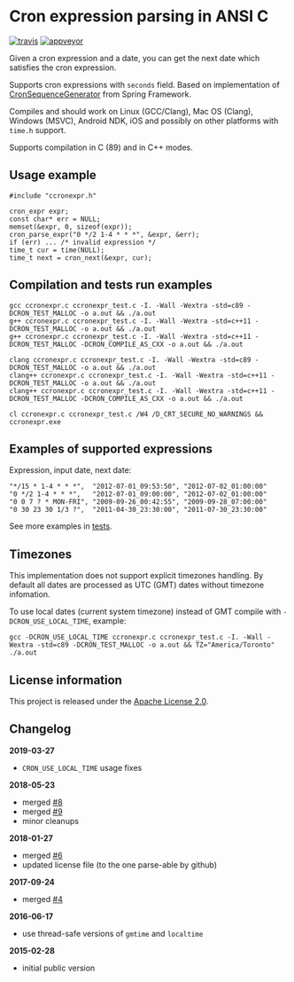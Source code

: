 Cron expression parsing in ANSI C
=================================

[![travis](https://travis-ci.org/staticlibs/ccronexpr.svg?branch=master)](https://travis-ci.org/staticlibs/ccronexpr)
[![appveyor](https://ci.appveyor.com/api/projects/status/github/staticlibs/ccronexpr?svg=true)](https://ci.appveyor.com/project/staticlibs/ccronexpr)

Given a cron expression and a date, you can get the next date which satisfies the cron expression.

Supports cron expressions with `seconds` field. Based on implementation of [CronSequenceGenerator](https://github.com/spring-projects/spring-framework/blob/babbf6e8710ab937cd05ece20270f51490299270/spring-context/src/main/java/org/springframework/scheduling/support/CronSequenceGenerator.java) from Spring Framework.

Compiles and should work on Linux (GCC/Clang), Mac OS (Clang), Windows (MSVC), Android NDK, iOS and possibly on other platforms with `time.h` support.

Supports compilation in C (89) and in C++ modes.

Usage example
-------------

    #include "ccronexpr.h"

    cron_expr expr;
    const char* err = NULL;
    memset(&expr, 0, sizeof(expr));
    cron_parse_expr("0 */2 1-4 * * *", &expr, &err);
    if (err) ... /* invalid expression */
    time_t cur = time(NULL);
    time_t next = cron_next(&expr, cur);


Compilation and tests run examples
----------------------------------

    gcc ccronexpr.c ccronexpr_test.c -I. -Wall -Wextra -std=c89 -DCRON_TEST_MALLOC -o a.out && ./a.out
    g++ ccronexpr.c ccronexpr_test.c -I. -Wall -Wextra -std=c++11 -DCRON_TEST_MALLOC -o a.out && ./a.out
    g++ ccronexpr.c ccronexpr_test.c -I. -Wall -Wextra -std=c++11 -DCRON_TEST_MALLOC -DCRON_COMPILE_AS_CXX -o a.out && ./a.out

    clang ccronexpr.c ccronexpr_test.c -I. -Wall -Wextra -std=c89 -DCRON_TEST_MALLOC -o a.out && ./a.out
    clang++ ccronexpr.c ccronexpr_test.c -I. -Wall -Wextra -std=c++11 -DCRON_TEST_MALLOC -o a.out && ./a.out
    clang++ ccronexpr.c ccronexpr_test.c -I. -Wall -Wextra -std=c++11 -DCRON_TEST_MALLOC -DCRON_COMPILE_AS_CXX -o a.out && ./a.out

    cl ccronexpr.c ccronexpr_test.c /W4 /D_CRT_SECURE_NO_WARNINGS && ccronexpr.exe

Examples of supported expressions
---------------------------------

Expression, input date, next date:

    "*/15 * 1-4 * * *",  "2012-07-01_09:53:50", "2012-07-02_01:00:00"
    "0 */2 1-4 * * *",   "2012-07-01_09:00:00", "2012-07-02_01:00:00"
    "0 0 7 ? * MON-FRI", "2009-09-26_00:42:55", "2009-09-28_07:00:00"
    "0 30 23 30 1/3 ?",  "2011-04-30_23:30:00", "2011-07-30_23:30:00"

See more examples in [tests](https://github.com/staticlibs/ccronexpr/blob/a1343bc5a546b13430bd4ac72f3b047ac08f8192/ccronexpr_test.c#L251).

Timezones
---------

This implementation does not support explicit timezones handling. By default all dates are
processed as UTC (GMT) dates without timezone infomation. 

To use local dates (current system timezone) instead of GMT compile with `-DCRON_USE_LOCAL_TIME`, example:

    gcc -DCRON_USE_LOCAL_TIME ccronexpr.c ccronexpr_test.c -I. -Wall -Wextra -std=c89 -DCRON_TEST_MALLOC -o a.out && TZ="America/Toronto" ./a.out

License information
-------------------

This project is released under the [Apache License 2.0](http://www.apache.org/licenses/LICENSE-2.0).

Changelog
---------

**2019-03-27**

 * `CRON_USE_LOCAL_TIME` usage fixes

**2018-05-23**

 * merged [#8](https://github.com/staticlibs/ccronexpr/pull/8)
 * merged [#9](https://github.com/staticlibs/ccronexpr/pull/9)
 * minor cleanups

**2018-01-27**

 * merged [#6](https://github.com/staticlibs/ccronexpr/pull/6)
 * updated license file (to the one parse-able by github)

**2017-09-24**

 * merged [#4](https://github.com/staticlibs/ccronexpr/pull/4)

**2016-06-17**

 * use thread-safe versions of `gmtime` and `localtime`

**2015-02-28**

 * initial public version
